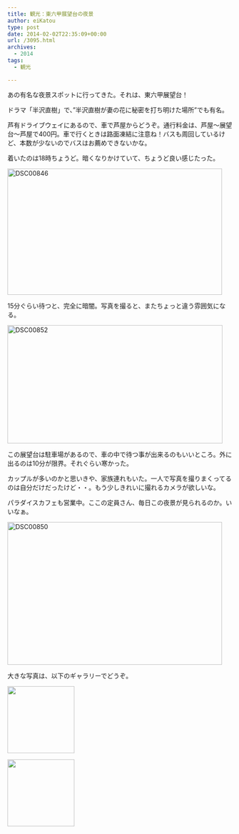 ```yaml
---
title: 観光：東六甲展望台の夜景
author: eiKatou
type: post
date: 2014-02-02T22:35:09+00:00
url: /3095.html
archives:
  - 2014
tags:
  - 観光

---
```

あの有名な夜景スポットに行ってきた。それは、東六甲展望台！
  
ドラマ「半沢直樹」で、”半沢直樹が妻の花に秘密を打ち明けた場所”でも有名。

芦有ドライブウェイにあるので、車で芦屋からどうぞ。通行料金は、芦屋〜展望台〜芦屋で400円。車で行くときは路面凍結に注意ね！バスも周回しているけど、本数が少ないのでバスはお薦めできないかな。

着いたのは18時ちょうど。暗くなりかけていて、ちょうど良い感じたった。
  
[<img src="/uploads/2014/02/DSC00846.jpg" alt="DSC00846" width="481" height="283" class="alignnone size-full wp-image-3096" srcset="/uploads/2014/02/DSC00846.jpg 481w, /blog/uploads/2014/02/DSC00846-300x176.jpg 300w" sizes="(max-width: 481px) 100vw, 481px" />][1]

15分ぐらい待つと、完全に暗闇。写真を撮ると、またちょっと違う雰囲気になる。
  
[<img src="/uploads/2014/02/DSC00852.jpg" alt="DSC00852" width="482" height="265" class="alignnone size-full wp-image-3098" srcset="/uploads/2014/02/DSC00852.jpg 482w, /blog/uploads/2014/02/DSC00852-300x164.jpg 300w" sizes="(max-width: 482px) 100vw, 482px" />][2]

この展望台は駐車場があるので、車の中で待つ事が出来るのもいいところ。外に出るのは10分が限界。それぐらい寒かった。

カップルが多いのかと思いきや、家族連れもいた。一人で写真を撮りまくってるのは自分だけだったけど・・。もう少しきれいに撮れるカメラが欲しいな。

パラダイスカフェも営業中。ここの定員さん、毎日この夜景が見られるのか。いいなぁ。
  
[<img src="/uploads/2014/02/DSC00850.jpg" alt="DSC00850" width="481" height="320" class="alignnone size-full wp-image-3097" srcset="/uploads/2014/02/DSC00850.jpg 481w, /blog/uploads/2014/02/DSC00850-300x199.jpg 300w" sizes="(max-width: 481px) 100vw, 481px" />][3]

大きな写真は、以下のギャラリーでどうぞ。

		
		  


<div id='gallery-1' class='gallery galleryid-3095 gallery-columns-2 gallery-size-thumbnail'>
  <dl class='gallery-item'>
    <dt class='gallery-icon landscape'>
      <a href='/3095.html/dsc00846_2000'><img width="150" height="150" src="/uploads/2014/02/DSC00846_2000-150x150.jpg" class="attachment-thumbnail size-thumbnail" alt="" /></a>
    </dt>
  </dl>
  
  <dl class='gallery-item'>
    <dt class='gallery-icon landscape'>
      <a href='/3095.html/dsc00852_2000'><img width="150" height="150" src="/uploads/2014/02/DSC00852_2000-150x150.jpg" class="attachment-thumbnail size-thumbnail" alt="" /></a>
    </dt>
  </dl>
  
  <br style="clear: both" />
</div>

 [1]: /blog/uploads/2014/02/DSC00846.jpg
 [2]: /blog/uploads/2014/02/DSC00852.jpg
 [3]: /blog/uploads/2014/02/DSC00850.jpg
